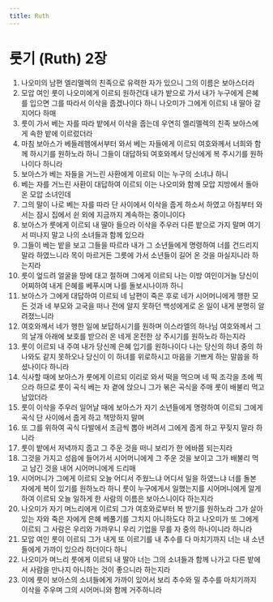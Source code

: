 ```yaml
---
title: Ruth
---
```


# 룻기 (Ruth) 2장
1. 나오미의 남편 엘리멜렉의 친족으로 유력한 자가 있으니 그의 이름은 보아스더라
1. 모압 여인 룻이 나오미에게 이르되 원하건대 내가 밭으로 가서 내가 누구에게 은혜를 입으면 그를 따라서 이삭을 줍겠나이다 하니 나오미가 그에게 이르되 내 딸아 갈지어다 하매
1. 룻이 가서 베는 자를 따라 밭에서 이삭을 줍는데 우연히 엘리멜렉의 친족 보아스에게 속한 밭에 이르렀더라
1. 마침 보아스가 베들레헴에서부터 와서 베는 자들에게 이르되 여호와께서 너희와 함께 하시기를 원하노라 하니 그들이 대답하되 여호와께서 당신에게 복 주시기를 원하나이다 하니라
1. 보아스가 베는 자들을 거느린 사환에게 이르되 이는 누구의 소녀냐 하니
1. 베는 자를 거느린 사환이 대답하여 이르되 이는 나오미와 함께 모압 지방에서 돌아온 모압 소녀인데
1. 그의 말이 나로 베는 자를 따라 단 사이에서 이삭을 줍게 하소서 하였고 아침부터 와서는 잠시 집에서 쉰 외에 지금까지 계속하는 중이니이다
1. 보아스가 룻에게 이르되 내 딸아 들으라 이삭을 주우러 다른 밭으로 가지 말며 여기서 떠나지 말고 나의 소녀들과 함께 있으라
1. 그들이 베는 밭을 보고 그들을 따르라 내가 그 소년들에게 명령하여 너를 건드리지 말라 하였느니라 목이 마르거든 그릇에 가서 소년들이 길어 온 것을 마실지니라 하는지라
1. 룻이 엎드려 얼굴을 땅에 대고 절하며 그에게 이르되 나는 이방 여인이거늘 당신이 어찌하여 내게 은혜를 베푸시며 나를 돌보시나이까 하니
1. 보아스가 그에게 대답하여 이르되 네 남편이 죽은 후로 네가 시어머니에게 행한 모든 것과 네 부모와 고국을 떠나 전에 알지 못하던 백성에게로 온 일이 내게 분명히 알려졌느니라
1. 여호와께서 네가 행한 일에 보답하시기를 원하며 이스라엘의 하나님 여호와께서 그의 날개 아래에 보호를 받으러 온 네게 온전한 상 주시기를 원하노라 하는지라
1. 룻이 이르되 내 주여 내가 당신께 은혜 입기를 원하나이다 나는 당신의 하녀 중의 하나와도 같지 못하오나 당신이 이 하녀를 위로하시고 마음을 기쁘게 하는 말씀을 하셨나이다 하니라
1. 식사할 때에 보아스가 룻에게 이르되 이리로 와서 떡을 먹으며 네 떡 조각을 초에 찍으라 하므로 룻이 곡식 베는 자 곁에 앉으니 그가 볶은 곡식을 주매 룻이 배불리 먹고 남았더라
1. 룻이 이삭을 주우러 일어날 때에 보아스가 자기 소년들에게 명령하여 이르되 그에게 곡식 단 사이에서 줍게 하고 책망하지 말며
1. 또 그를 위하여 곡식 다발에서 조금씩 뽑아 버려서 그에게 줍게 하고 꾸짖지 말라 하니라
1. 룻이 밭에서 저녁까지 줍고 그 주운 것을 떠니 보리가 한 에바쯤 되는지라
1. 그것을 가지고 성읍에 들어가서 시어머니에게 그 주운 것을 보이고 그가 배불리 먹고 남긴 것을 내어 시어머니에게 드리매
1. 시어머니가 그에게 이르되 오늘 어디서 주웠느냐 어디서 일을 하였느냐 너를 돌본 자에게 복이 있기를 원하노라 하니 룻이 누구에게서 일했는지를 시어머니에게 알게 하여 이르되 오늘 일하게 한 사람의 이름은 보아스니이다 하는지라
1. 나오미가 자기 며느리에게 이르되 그가 여호와로부터 복 받기를 원하노라 그가 살아 있는 자와 죽은 자에게 은혜 베풀기를 그치지 아니하도다 하고 나오미가 또 그에게 이르되 그 사람은 우리와 가까우니 우리 기업을 무를 자 중의 하나이니라 하니라
1. 모압 여인 룻이 이르되 그가 내게 또 이르기를 내 추수를 다 마치기까지 너는 내 소년들에게 가까이 있으라 하더이다 하니
1. 나오미가 며느리 룻에게 이르되 내 딸아 너는 그의 소녀들과 함께 나가고 다른 밭에서 사람을 만나지 아니하는 것이 좋으니라 하는지라
1. 이에 룻이 보아스의 소녀들에게 가까이 있어서 보리 추수와 밀 추수를 마치기까지 이삭을 주우며 그의 시어머니와 함께 거주하니라
